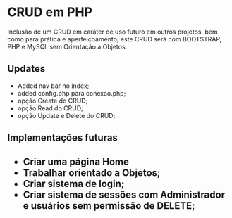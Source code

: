 <h1> CRUD em PHP </h1>

<p>
Inclusão de um CRUD em caráter de uso futuro em outros projetos, bem como para prática e aperfeiçoamento, este CRUD será com BOOTSTRAP, PHP e MySQl, sem Orientação a Objetos.
 </p>

<h2>Updates</h2>
 <ul>
 <li>Added nav bar no index;
 <li>added config.php para conexao.php;
 <li>opção Create do CRUD;
 <li>opção Read do CRUD;
 <li>opção Update e Delete do CRUD;
 </ul>

 <h2>Implementações futuras<h2>
<ul>
<li>Criar uma página Home
<li>Trabalhar orientado a Objetos;
<li>Criar sistema de login;
<li>Criar sistema de sessões com Administrador e usuários sem permissão de DELETE;
</ul>